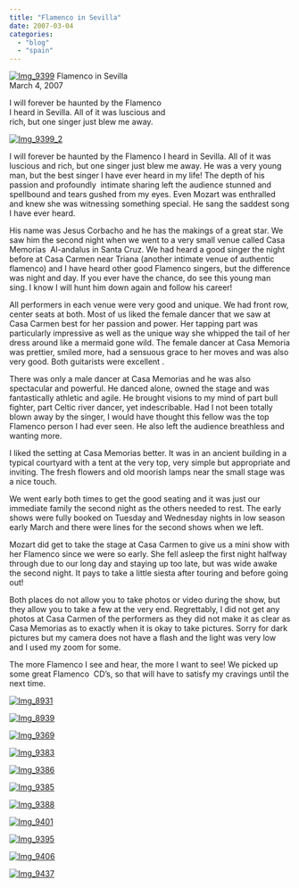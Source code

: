 ```yaml
---
title: "Flamenco in Sevilla"
date: 2007-03-04
categories: 
  - "blog"
  - "spain"
---
```


 [![Img_9399](https://pub-ac94b3f306b24c0dba4238943c97f2e1.r2.dev/2008/04/16/img_9399.png "Img_9399")](https://pub-ac94b3f306b24c0dba4238943c97f2e1.r2.dev/photos/uncategorized/2008/04/16/img_9399.png) Flamenco in Sevilla  
March 4, 2007

I will forever be haunted by the Flamenco  
I heard in Sevilla. All of it was luscious and  
rich, but one singer just blew me away.

<!--more-->

[![Img_9399_2](https://pub-ac94b3f306b24c0dba4238943c97f2e1.r2.dev/2008/04/16/img_9399_2.png "Img_9399_2")](https://pub-ac94b3f306b24c0dba4238943c97f2e1.r2.dev/photos/uncategorized/2008/04/16/img_9399_2.png)

I will forever be haunted by the Flamenco I heard in Sevilla. All of it was luscious and rich, but one singer just blew me away. He was a very young man, but the best singer I have ever heard in my life! The depth of his passion and profoundly  intimate sharing left the audience stunned and spellbound and tears gushed from my eyes. Even Mozart was enthralled  and knew she was witnessing something special. He sang the saddest song I have ever heard.

His name was Jesus Corbacho and he has the makings of a great star. We saw him the second night when we went to a very small venue called Casa Memorias  Al-andalus in Santa Cruz. We had heard a good singer the night before at Casa Carmen near Triana (another intimate venue of authentic flamenco) and I have heard other good Flamenco singers, but the difference was night and day. If you ever have the chance, do see this young man sing. I know I will hunt him down again and follow his career!

All performers in each venue were very good and unique. We had front row, center seats at both. Most of us liked the female dancer that we saw at Casa Carmen best for her passion and power. Her tapping part was particularly impressive as well as the unique way she whipped the tail of her dress around like a mermaid gone wild. The female dancer at Casa Memoria was prettier, smiled more, had a sensuous grace to her moves and was also very good. Both guitarists were excellent .

There was only a male dancer at Casa Memorias and he was also spectacular and powerful. He danced alone, owned the stage and was fantastically athletic and agile. He brought visions to my mind of part bull fighter, part Celtic river dancer, yet indescribable. Had I not been totally blown away by the singer, I would have thought this fellow was the top Flamenco person I had ever seen. He also left the audience breathless and wanting more.

I liked the setting at Casa Memorias better. It was in an ancient building in a typical courtyard with a tent at the very top, very simple but appropriate and inviting. The fresh flowers and old moorish lamps near the small stage was a nice touch.

We went early both times to get the good seating and it was just our immediate family the second night as the others needed to rest. The early shows were fully booked on Tuesday and Wednesday nights in low season early March and there were lines for the second shows when we left.

Mozart did get to take the stage at Casa Carmen to give us a mini show with her Flamenco since we were so early. She fell asleep the first night halfway through due to our long day and staying up too late, but was wide awake the second night. It pays to take a little siesta after touring and before going out!

Both places do not allow you to take photos or video during the show, but they allow you to take a few at the very end. Regrettably, I did not get any photos at Casa Carmen of the performers as they did not make it as clear as Casa Memorias as to exactly when it is okay to take pictures. Sorry for dark pictures but my camera does not have a flash and the light was very low and I used my zoom for some.

The more Flamenco I see and hear, the more I want to see! We picked up some great Flamenco  CD’s, so that will have to satisfy my cravings until the next time.

[![Img_8931](https://pub-ac94b3f306b24c0dba4238943c97f2e1.r2.dev/2008/04/16/img_8931.png "Img_8931")](https://pub-ac94b3f306b24c0dba4238943c97f2e1.r2.dev/photos/uncategorized/2008/04/16/img_8931.png)

[![Img_8939](https://pub-ac94b3f306b24c0dba4238943c97f2e1.r2.dev/2008/04/16/img_8939.png "Img_8939")](https://pub-ac94b3f306b24c0dba4238943c97f2e1.r2.dev/photos/uncategorized/2008/04/16/img_8939.png)

[![Img_9369](https://pub-ac94b3f306b24c0dba4238943c97f2e1.r2.dev/2008/04/16/img_9369.png "Img_9369")](https://pub-ac94b3f306b24c0dba4238943c97f2e1.r2.dev/photos/uncategorized/2008/04/16/img_9369.png)

[![Img_9383](https://pub-ac94b3f306b24c0dba4238943c97f2e1.r2.dev/2008/04/16/img_9383.png "Img_9383")](https://pub-ac94b3f306b24c0dba4238943c97f2e1.r2.dev/photos/uncategorized/2008/04/16/img_9383.png)

[![Img_9386](https://pub-ac94b3f306b24c0dba4238943c97f2e1.r2.dev/2008/04/16/img_9386.png "Img_9386")](https://pub-ac94b3f306b24c0dba4238943c97f2e1.r2.dev/photos/uncategorized/2008/04/16/img_9386.png)

[![Img_9385](https://pub-ac94b3f306b24c0dba4238943c97f2e1.r2.dev/2008/04/16/img_9385.png "Img_9385")](https://pub-ac94b3f306b24c0dba4238943c97f2e1.r2.dev/photos/uncategorized/2008/04/16/img_9385.png)

[![Img_9388](https://pub-ac94b3f306b24c0dba4238943c97f2e1.r2.dev/2008/04/16/img_9388.png "Img_9388")](https://pub-ac94b3f306b24c0dba4238943c97f2e1.r2.dev/photos/uncategorized/2008/04/16/img_9388.png)

[![Img_9401](https://pub-ac94b3f306b24c0dba4238943c97f2e1.r2.dev/2008/04/16/img_9401.png "Img_9401")](https://pub-ac94b3f306b24c0dba4238943c97f2e1.r2.dev/photos/uncategorized/2008/04/16/img_9401.png)

[![Img_9395](https://pub-ac94b3f306b24c0dba4238943c97f2e1.r2.dev/2008/04/16/img_9395.png "Img_9395")](https://pub-ac94b3f306b24c0dba4238943c97f2e1.r2.dev/photos/uncategorized/2008/04/16/img_9395.png)

[![Img_9406](https://pub-ac94b3f306b24c0dba4238943c97f2e1.r2.dev/2008/04/16/img_9406.png "Img_9406")](https://pub-ac94b3f306b24c0dba4238943c97f2e1.r2.dev/photos/uncategorized/2008/04/16/img_9406.png)

[![Img_9437](https://pub-ac94b3f306b24c0dba4238943c97f2e1.r2.dev/2008/04/16/img_9437.png "Img_9437")](https://pub-ac94b3f306b24c0dba4238943c97f2e1.r2.dev/photos/uncategorized/2008/04/16/img_9437.png)
